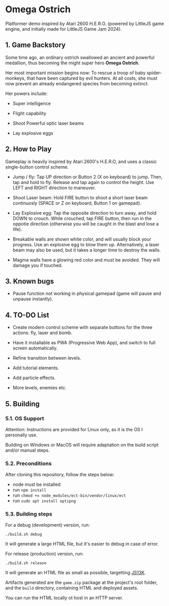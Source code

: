 # Omega Ostrich

Platformer demo inspired by Atari 2600 H.E.R.O. (powered by LittleJS game engine, and initially made for LittleJS Game Jam 2024).

## 1. Game Backstory

Some time ago, an ordinary ostrich swallowed an ancient and powerful medallion, thus becoming the might super hero **Omega Ostrich**.

Her most important mission begins now: To rescue a troop of baby spider-monkeys, that have been captured by evil hunters. At all costs, she must now prevent an already endangered species from becoming extinct.

Her powers include:

 * Super intelligence

 * Flight capability

 * Shoot Powerful optic laser beams

 * Lay explosive eggs

## 2. How to Play

Gameplay is heavily inspired by Atari 2600's H.E.R.O, and uses a classic single-button control scheme.

* Jump / fly: Tap UP direction or Button 2 (X on keyboard) to jump. Then, tap and hold to fly. Release and tap again to control the height. Use LEFT and RIGHT direction to maneuver.

* Shoot Laser beam: Hold FIRE button to shoot a short laser beam continuosly (SPACE or Z on keyboard, Button 1 on gamepad).

* Lay Explosive egg: Tap the opposite direction to turn away, and hold DOWN to crouch. While crouched, tap FIRE button, then run in the oppotie direction (otherwise you will be caught in the blast and lose a life).

* Breakable walls are shown white color, and will usually block your progress. Use an explosive egg to blow them up. Alternatively, a laser beam may also be used, but it takes a longer time to destroy the walls.

* Magma walls have a glowing red color and must be avoided. They will damage you if touched.

## 3. Known bugs

* Pause function not working in physical gamepad (game will pause and unpause instantly).

## 4. TO-DO List

* Create modern control scheme with separate buttons for the three actions: fly, laser and bomb.

* Have it installable as PWA (Progressive Web App), and switch to full screen automatically.

* Refine transition between levels.

* Add tutorial elements.

* Add particle effects.

* More levels, enemies etc.

## 5. Building

### 5.1. OS Support

Attention: Instructions are provided for Linux only, as it is the OS I personally use. 

Building on Windows or MacOS will require adaptation on the build script and/or manual steps.

### 5.2. Preconditions

After cloning this repository, follow the steps below:

* node must be installed
* run `npm install`
* run `chmod +x node_modules/ect-bin/vendor/linux/ect`
* run `sudo apt install optipng`

### 5.3. Building steps

For a debug (development) version, run:

`./build.sh debug`

It will generate a large HTML file, but it's easier to debug in case of error.

For release (production) version, run:

`./build.sh release`

It will generate an HTML file as small as possible, targetting [JS13K](https://js13kgames.com/).

Artifacts generated are the `game.zip` package at the project's root folder, and the `build` directory, containing HTML and deployed assets.

You can run the HTML locally ot host in an HTTP server.
